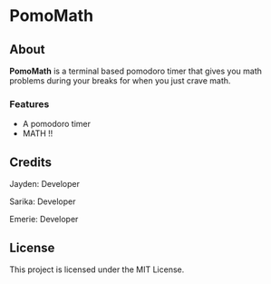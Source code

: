 # PomoMath

## About

**PomoMath** is a terminal based pomodoro timer that gives you math problems during your breaks for when you just crave math.

### Features

- A pomodoro timer
- MATH !!

## Credits

Jayden: Developer

Sarika: Developer

Emerie: Developer

## License

This project is licensed under the MIT License.
